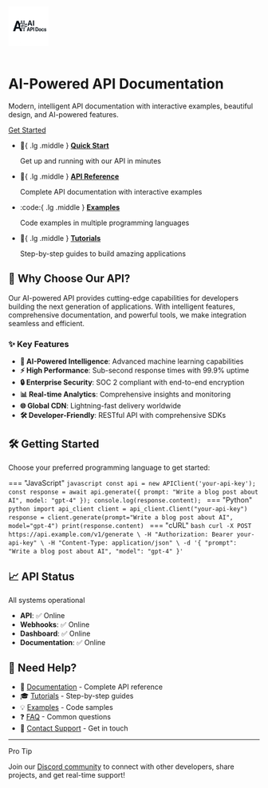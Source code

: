 <div class="hero">
  <img src="assets/logo.png" alt="AI API Logo" style="width:80px; margin-bottom:1rem;">
  <h1>AI-Powered API Documentation</h1>
  <p>Modern, intelligent API documentation with interactive examples, beautiful design, and AI-powered features.</p>
  <a href="getting-started/quick-start/" class="cta-btn">Get Started</a>
</div>

<div class="grid cards" markdown>

-   :rocket:{ .lg .middle } __[Quick Start](getting-started/quick-start.md)__

    Get up and running with our API in minutes

-   :book:{ .lg .middle } __[API Reference](api-reference/index.md)__

    Complete API documentation with interactive examples

-   :code:{ .lg .middle } __[Examples](examples/javascript.md)__

    Code examples in multiple programming languages

-   :school:{ .lg .middle } __[Tutorials](tutorials/first-app.md)__

    Step-by-step guides to build amazing applications

</div>

## 🚀 Why Choose Our API?

Our AI-powered API provides cutting-edge capabilities for developers building the next generation of applications. With intelligent features, comprehensive documentation, and powerful tools, we make integration seamless and efficient.

### ✨ Key Features

- **🤖 AI-Powered Intelligence**: Advanced machine learning capabilities
- **⚡ High Performance**: Sub-second response times with 99.9% uptime
- **🔒 Enterprise Security**: SOC 2 compliant with end-to-end encryption
- **📊 Real-time Analytics**: Comprehensive insights and monitoring
- **🌐 Global CDN**: Lightning-fast delivery worldwide
- **🛠️ Developer-Friendly**: RESTful API with comprehensive SDKs

## 🛠️ Getting Started

Choose your preferred programming language to get started:

=== "JavaScript"
    ```javascript
    const api = new APIClient('your-api-key');
    const response = await api.generate({ prompt: "Write a blog post about AI", model: "gpt-4" });
    console.log(response.content);
    ```
=== "Python"
    ```python
    import api_client
    client = api_client.Client("your-api-key")
    response = client.generate(prompt="Write a blog post about AI", model="gpt-4")
    print(response.content)
    ```
=== "cURL"
    ```bash
    curl -X POST https://api.example.com/v1/generate \
      -H "Authorization: Bearer your-api-key" \
      -H "Content-Type: application/json" \
      -d '{ "prompt": "Write a blog post about AI", "model": "gpt-4" }'
    ```

## 📈 API Status

<div class="status-indicator">
  <span class="status-dot online"></span>
  All systems operational
</div>

- **API**: ✅ Online
- **Webhooks**: ✅ Online  
- **Dashboard**: ✅ Online
- **Documentation**: ✅ Online

## 💬 Need Help?

- 📖 [Documentation](api-reference/index.md) - Complete API reference
- 🎓 [Tutorials](tutorials/first-app.md) - Step-by-step guides
- 💡 [Examples](examples/javascript.md) - Code samples
- ❓ [FAQ](support/faq.md) - Common questions
- 📧 [Contact Support](support/contact.md) - Get in touch

---

<div class="admonition tip" markdown="1">
  <p class="admonition-title">Pro Tip</p>
  <p>Join our <a href="https://discord.gg/your-community">Discord community</a> to connect with other developers, share projects, and get real-time support!</p>
</div>